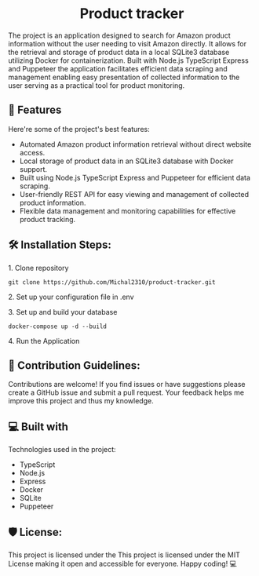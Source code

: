<h1 align="center" id="title">Product tracker</h1>

<p id="description">The project is an application designed to search for Amazon product information without the user needing to visit Amazon directly. It allows for the retrieval and storage of product data in a local SQLite3 database utilizing Docker for containerization. Built with Node.js TypeScript Express and Puppeteer the application facilitates efficient data scraping and management enabling easy presentation of collected information to the user serving as a practical tool for product monitoring.</p>

  
  
<h2>🧐 Features</h2>

Here're some of the project's best features:

*   Automated Amazon product information retrieval without direct website access.
*   Local storage of product data in an SQLite3 database with Docker support.
*   Built using Node.js TypeScript Express and Puppeteer for efficient data scraping.
*   User-friendly REST API for easy viewing and management of collected product information.
*   Flexible data management and monitoring capabilities for effective product tracking.

<h2>🛠️ Installation Steps:</h2>

<p>1. Clone repository</p>

```
git clone https://github.com/Michal2310/product-tracker.git
```

<p>2. Set up your configuration file in .env</p>

<p>3. Set up and build your database</p>

```
docker-compose up -d --build
```

<p>4. Run the Application</p>

<h2>🍰 Contribution Guidelines:</h2>

Contributions are welcome! If you find issues or have suggestions please create a GitHub issue and submit a pull request. Your feedback helps me improve this project and thus my knowledge.

  
  
<h2>💻 Built with</h2>

Technologies used in the project:

*   TypeScript
*   Node.js
*   Express
*   Docker
*   SQLite
*   Puppeteer

<h2>🛡️ License:</h2>

This project is licensed under the This project is licensed under the MIT License making it open and accessible for everyone. Happy coding! 💻
